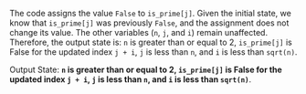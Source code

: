 The code assigns the value `False` to `is_prime[j]`. Given the initial state, we know that `is_prime[j]` was previously `False`, and the assignment does not change its value. The other variables (`n`, `j`, and `i`) remain unaffected. Therefore, the output state is: `n` is greater than or equal to 2, `is_prime[j]` is False for the updated index `j + i`, `j` is less than `n`, and `i` is less than `sqrt(n)`.

Output State: **`n` is greater than or equal to 2, `is_prime[j]` is False for the updated index `j + i`, `j` is less than `n`, and `i` is less than `sqrt(n)`**.